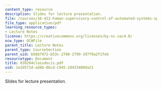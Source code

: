 ```yaml
---
content_type: resource
description: Slides for lecture presentation.
file: /courses/16-422-human-supervisory-control-of-automated-systems-spring-2004/1e2d571dad4b0bcdc9452d433400da21_030204classdecis.pdf
file_type: application/pdf
learning_resource_types:
- Lecture Notes
license: https://creativecommons.org/licenses/by-nc-sa/4.0/
ocw_type: OCWFile
parent_title: Lecture Notes
parent_type: CourseSection
parent_uid: b56b7972-b53c-2760-2799-197f9a2f1feb
resourcetype: Document
title: 030204classdecis.pdf
uid: 1e2d571d-ad4b-0bcd-c945-2d433400da21
---
```

Slides for lecture presentation.